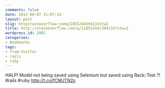 ```yaml
---
comments: false
date: 2012-08-07 21:07:14
layout: post
slug: httpstackoverflow-comq11855244394133stw2
title: http://stackoverflow.com/q/11855244/394133?stw=2
wordpress_id: 2802
categories:
- Bookmarks
tags:
- from-twitter
- rails
- ruby
---
```


HALP! Model not being saved using Selenium but saved using Rack::Test ?! #rails #ruby http://t.co/fCMJTN2s
